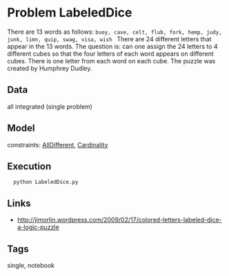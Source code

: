 # Problem LabeledDice

There are 13 words as follows:
``buoy, cave, celt, flub, fork, hemp, judy, junk, limn, quip, swag, visa, wish ``
There are 24 different letters that appear in the 13 words.
The question is: can one assign the 24 letters to 4 different cubes so that the four letters of each word appears on different cubes.
There is one letter from each word on each cube.
The puzzle was created by Humphrey Dudley.

## Data
  all integrated (single problem)

## Model
  constraints: [AllDifferent](http://pycsp.org/documentation/constraints/AllDifferent), [Cardinality](http://pycsp.org/documentation/constraints/Cardinality)

## Execution
```
  python LabeledDice.py
```

## Links
 - http://jimorlin.wordpress.com/2009/02/17/colored-letters-labeled-dice-a-logic-puzzle

## Tags
  single, notebook
